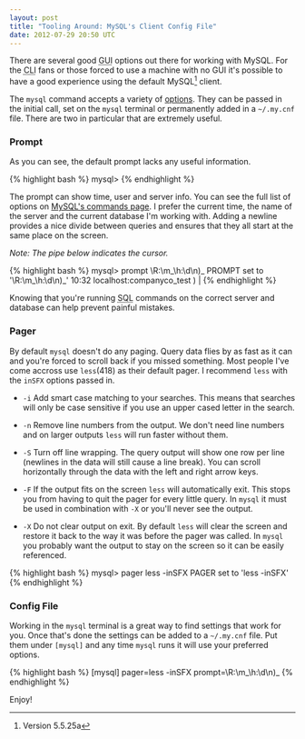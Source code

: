```yaml
---
layout: post
title: "Tooling Around: MySQL's Client Config File"
date: 2012-07-29 20:50 UTC
---
```


There are several good <acronym title="graphical user interface">GUI</acronym>
options out there for working with MySQL. For the
<abbr title="command-line interface">CLI</abbr> fans or those forced to
use a machine with no GUI it's possible to have a good experience using the
default MySQL[^1] client.
<!--more-->

The `mysql` command accepts a variety of
[options](http://dev.mysql.com/doc/refman/5.5/en/mysql-command-options.html).
They can be passed in the initial call, set on the `mysql` terminal or permanently
added in a `~/.my.cnf` file. There are two in particular that are extremely useful. 

### Prompt

As you can see, the default prompt lacks any useful information.

{% highlight bash %}
mysql>
{% endhighlight %}

The prompt can show time, user and server info. You can see the full
list of options on
[MySQL's commands page](http://dev.mysql.com/doc/refman/5.5/en/mysql-commands.html).
I prefer the current time, the name of the server and the current database
I'm working with. Adding a newline provides a nice divide between queries and
ensures that they all start at the same place on the screen.

*Note: The pipe below indicates the cursor.*

{% highlight bash %}
mysql> prompt \R:\m\_\h:\d\n)\_ 
PROMPT set to '\R:\m\_\h:\d\n)\_'
10:32 localhost:companyco_test
) |
{% endhighlight %}

Knowing that you're running <abbr title="Structured Query Language">SQL</abbr>
commands on the correct server and database can help prevent painful mistakes.

### Pager

By default `mysql` doesn't do any paging. Query data flies by as fast as it can and
you're forced to scroll back if you missed something. Most people I've come accross
use `less`(418) as their default pager. I recommend `less` with the `inSFX` options
passed in.

 * `-i` Add smart case matching to your searches. This means that searches will only
be case sensitive if you use an upper cased letter in the search.

 * `-n` Remove line numbers from the output. We don't need line numbers and on larger
outputs `less` will run faster without them.

 * `-S` Turn off line wrapping. The query output will show one row per line
(newlines in the data will still cause a line break). You can scroll horizontally
through the data with the left and right arrow keys.

 * `-F` If the output fits on the screen `less` will automatically exit. This stops
you from having to quit the pager for every little query. In `mysql` it must be
used in combination with `-X` or you'll never see the output.

 * `-X` Do not clear output on exit. By default `less` will clear the screen and
restore it back to the way it was before the pager was called. In `mysql` you
probably want the output to stay on the screen so it can be easily referenced.

{% highlight bash %}
mysql> pager less -inSFX
PAGER set to 'less -inSFX'
{% endhighlight %}

### Config File

Working in the `mysql` terminal is a great way to find settings that work for you.
Once that's done the settings can be added to a `~/.my.cnf` file. Put them under 
`[mysql]` and any time `mysql` runs it will use your preferred options.

{% highlight bash %}
[mysql]
pager=less -inSFX
prompt=\R:\m\_\h:\d\n)\_
{% endhighlight %}

Enjoy!

[^1]: Version 5.5.25a
